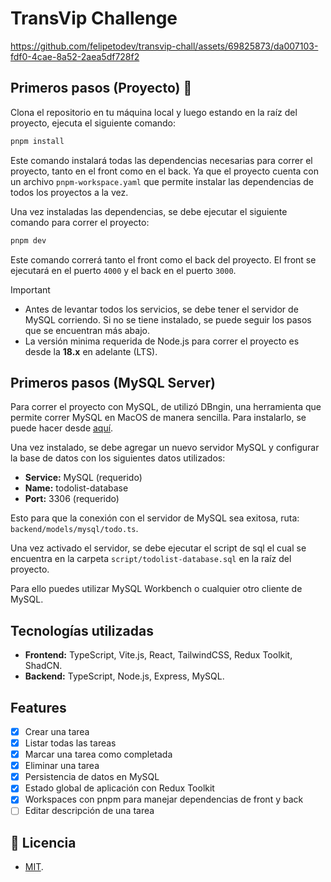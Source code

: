 # TransVip Challenge

https://github.com/felipetodev/transvip-chall/assets/69825873/da007103-fdf0-4cae-8a52-2aea5df728f2

## Primeros pasos (Proyecto) 🚀

Clona el repositorio en tu máquina local y luego estando en la raíz del proyecto, ejecuta el siguiente comando:

```bash
pnpm install
```

Este comando instalará todas las dependencias necesarias para correr el proyecto, tanto en el front como en el back. Ya que el proyecto cuenta con un archivo `pnpm-workspace.yaml` que permite instalar las dependencias de todos los proyectos a la vez.

Una vez instaladas las dependencias, se debe ejecutar el siguiente comando para correr el proyecto:

```bash
pnpm dev
```

Este comando correrá tanto el front como el back del proyecto. El front se ejecutará en el puerto `4000` y el back en el puerto `3000`.

> [!IMPORTANT]
> - Antes de levantar todos los servicios, se debe tener el servidor de MySQL corriendo. Si no se tiene instalado, se puede seguir los pasos que se encuentran más abajo.
> - La versión minima requerida de Node.js para correr el proyecto es desde la **18.x** en adelante (LTS).

## Primeros pasos (MySQL Server)

Para correr el proyecto con MySQL, de utilizó DBngin, una herramienta que permite correr MySQL en MacOS de manera sencilla. Para instalarlo, se puede hacer desde [aquí](https://dbngin.com/).

Una vez instalado, se debe agregar un nuevo servidor MySQL y configurar la base de datos con los siguientes datos utilizados:

- **Service:** MySQL (requerido)
- **Name:** todolist-database
- **Port:** 3306 (requerido)

Esto para que la conexión con el servidor de MySQL sea exitosa, ruta: `backend/models/mysql/todo.ts`.

Una vez activado el servidor, se debe ejecutar el script de sql el cual se encuentra en la carpeta `script/todolist-database.sql` en la raíz del proyecto.

Para ello puedes utilizar MySQL Workbench o cualquier otro cliente de MySQL.

## Tecnologías utilizadas

- **Frontend:** TypeScript, Vite.js, React, TailwindCSS, Redux Toolkit, ShadCN.
- **Backend:** TypeScript, Node.js, Express, MySQL.

## Features

- [x] Crear una tarea
- [x] Listar todas las tareas
- [x] Marcar una tarea como completada
- [x] Eliminar una tarea
- [x] Persistencia de datos en MySQL
- [x] Estado global de aplicación con Redux Toolkit
- [x] Workspaces con pnpm para manejar dependencias de front y back
- [ ] Editar descripción de una tarea

## 🔑 Licencia 

- [MIT](https://github.com/felipetodev/transvip-chall/blob/main/LICENSE).
